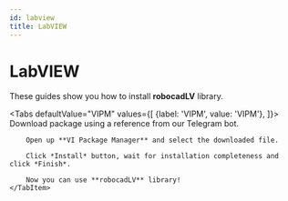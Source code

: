 ```yaml
---
id: labview
title: LabVIEW
---
```



# LabVIEW

These guides show you how to install **robocadLV** library.  

<Tabs
    defaultValue="VIPM"
    values={[
        {label: 'VIPM', value: 'VIPM'},
    ]}>
    <TabItem value="VIPM">
        Download package using a reference from our Telegram bot. 

        Open up **VI Package Manager** and select the downloaded file.

        Click *Install* button, wait for installation completeness and click *Finish*.
        
        Now you can use **robocadLV** library!
    </TabItem>
</Tabs>

